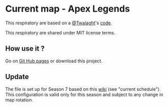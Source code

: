 # Current map - Apex Legends
This respiratory are based on a <a href="https://github.com/Twalaght">@Twalaght</a>'s <a href="https://github.com/Twalaght/twalaght.xyz/blob/master/apexmap.html">code</a>.

This respiratory are shared under MIT license terms.

## How use it ?
Go on <a href="https://vorlod-exe.github.io/Current_map-Apex_Legends">Git Hub pages</a> or download this project.

## Update
The file is set up for Season 7 based on this <a href="https://apexlegends.gamepedia.com/Maps">wiki</a> (see "current schedule"). This configuration is valid only for this season and subject to any change in map rotation.
